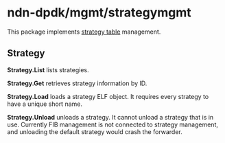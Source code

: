 # ndn-dpdk/mgmt/strategymgmt

This package implements [strategy table](../../container/strategycode/) management.

## Strategy

**Strategy.List** lists strategies.

**Strategy.Get** retrieves strategy information by ID.

**Strategy.Load** loads a strategy ELF object.
It requires every strategy to have a unique short name.

**Strategy.Unload** unloads a strategy.
It cannot unload a strategy that is in use.
Currently FIB management is not connected to strategy management, and unloading the default strategy would crash the forwarder.
